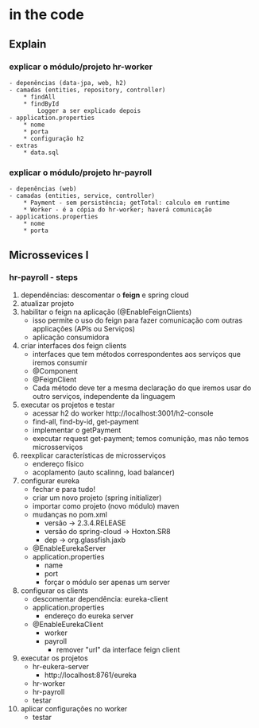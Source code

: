# in the code

## Explain

### explicar o módulo/projeto hr-worker
    - depenências (data-jpa, web, h2)
    - camadas (entities, repository, controller)
        * findAll
        * findById
            Logger a ser explicado depois
    - application.properties
        * nome
        * porta
        * configuração h2
    - extras
        * data.sql

### explicar o módulo/projeto hr-payroll
    - depenências (web)
    - camadas (entities, service, controller)
        * Payment - sem persistência; getTotal: calculo em runtime
        * Worker - é a cópia do hr-worker; haverá comunicação 
    - applications.properties
        * nome
        * porta

## Microssevices I

### hr-payroll - steps

1) dependências: descomentar o <b>feign</b> e </b>spring cloud</b>
2) atualizar projeto
3) habilitar o feign na aplicação (@EnableFeignClients)
    - isso permite o uso do feign para fazer comunicação com outras applicações (APIs ou Serviços)
    - aplicação consumidora
4) criar interfaces dos feign clients
    - interfaces que tem métodos correspondentes aos serviços que iremos consumir
    - @Component
    - @FeignClient
    - Cada método deve ter a mesma declaração do que iremos usar do outro serviços, independente da linguagem
5) executar os projetos e testar
    - acessar h2 do worker http://localhost:3001/h2-console
    - find-all, find-by-id, get-payment
    - implementar o getPayment
    - executar request get-payment; temos comunição, mas não temos microsserviços
6) reexplicar características de microsserviços
    - endereço físico
    - acoplamento (auto scalinng, load balancer)
7) configurar eureka
    - fechar e para tudo!
    - criar um novo projeto (spring initializer)
    - importar como projeto (novo módulo) maven
    - mudanças no pom.xml
        - versão -> 2.3.4.RELEASE
        - versão do spring-cloud -> Hoxton.SR8
        - dep -> org.glassfish.jaxb
    - @EnableEurekaServer
    - application.properties
        - name
        - port
        - forçar o módulo ser apenas um server
8) configurar os clients
    - descomentar dependência: eureka-client
    - application.properties
        - endereço do eureka server
    - @EnableEurekaClient
        - worker
        - payroll
            - remover "url" da interface feign client
9) executar os projetos
    - hr-eukera-server
        - http://localhost:8761/eureka
    - hr-worker
    - hr-payroll
    - testar
10) aplicar configurações no worker
    - testar

    